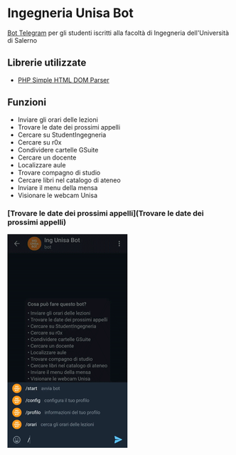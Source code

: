 # Ingegneria Unisa Bot
[Bot Telegram](https://telegram.me/ingunisabot) per gli studenti iscritti alla facoltà di Ingegneria dell'Università di Salerno 

## Librerie utilizzate
- [PHP Simple HTML DOM Parser](https://simplehtmldom.sourceforge.io)

## Funzioni
- Inviare gli orari delle lezioni
- Trovare le date dei prossimi appelli
- Cercare su StudentIngegneria
- Cercare su r0x
- Condividere cartelle GSuite
- Cercare un docente
- Localizzare aule
- Trovare compagno di studio
- Cercare libri nel catalogo di ateneo
- Inviare il menu della mensa
- Visionare le webcam Unisa

### [Trovare le date dei prossimi appelli](Trovare le date dei prossimi appelli)
<a><img src="https://raw.githubusercontent.com/gistru/ing-unisa-bot/master/doc/esami.gif"></a>

